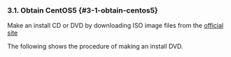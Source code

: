 ### 3.1. Obtain CentOS5 {#3-1-obtain-centos5}

Make an install CD or DVD by downloading ISO image files from the [official site](http://centos.org/)

The following shows the procedure of making an install DVD.